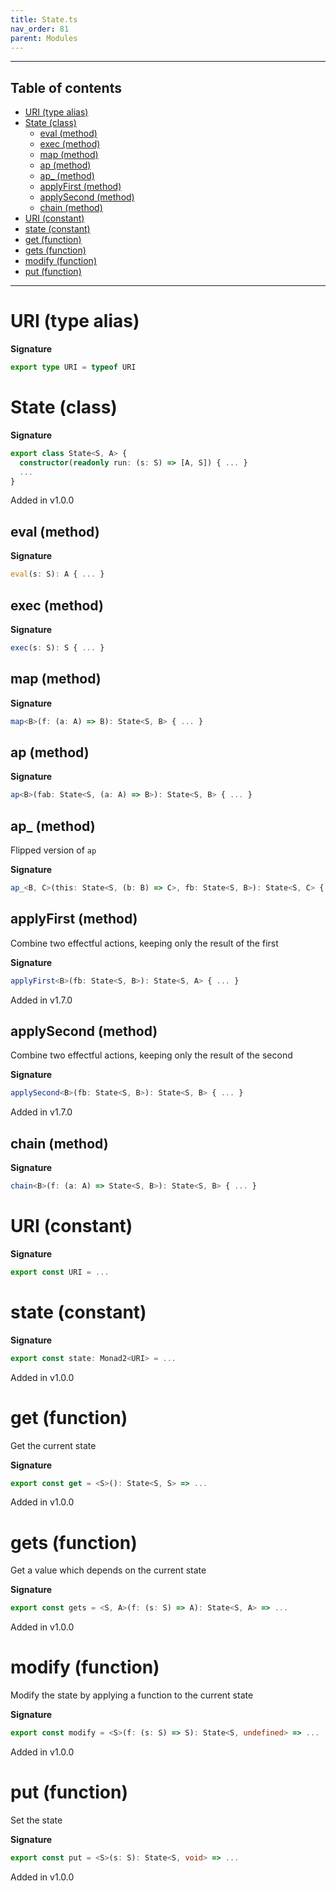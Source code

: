 ```yaml
---
title: State.ts
nav_order: 81
parent: Modules
---
```


---

<h2 class="text-delta">Table of contents</h2>

- [URI (type alias)](#uri-type-alias)
- [State (class)](#state-class)
  - [eval (method)](#eval-method)
  - [exec (method)](#exec-method)
  - [map (method)](#map-method)
  - [ap (method)](#ap-method)
  - [ap\_ (method)](#ap_-method)
  - [applyFirst (method)](#applyfirst-method)
  - [applySecond (method)](#applysecond-method)
  - [chain (method)](#chain-method)
- [URI (constant)](#uri-constant)
- [state (constant)](#state-constant)
- [get (function)](#get-function)
- [gets (function)](#gets-function)
- [modify (function)](#modify-function)
- [put (function)](#put-function)

---

# URI (type alias)

**Signature**

```ts
export type URI = typeof URI
```

# State (class)

**Signature**

```ts
export class State<S, A> {
  constructor(readonly run: (s: S) => [A, S]) { ... }
  ...
}
```

Added in v1.0.0

## eval (method)

**Signature**

```ts
eval(s: S): A { ... }
```

## exec (method)

**Signature**

```ts
exec(s: S): S { ... }
```

## map (method)

**Signature**

```ts
map<B>(f: (a: A) => B): State<S, B> { ... }
```

## ap (method)

**Signature**

```ts
ap<B>(fab: State<S, (a: A) => B>): State<S, B> { ... }
```

## ap\_ (method)

Flipped version of `ap`

**Signature**

```ts
ap_<B, C>(this: State<S, (b: B) => C>, fb: State<S, B>): State<S, C> { ... }
```

## applyFirst (method)

Combine two effectful actions, keeping only the result of the first

**Signature**

```ts
applyFirst<B>(fb: State<S, B>): State<S, A> { ... }
```

Added in v1.7.0

## applySecond (method)

Combine two effectful actions, keeping only the result of the second

**Signature**

```ts
applySecond<B>(fb: State<S, B>): State<S, B> { ... }
```

Added in v1.7.0

## chain (method)

**Signature**

```ts
chain<B>(f: (a: A) => State<S, B>): State<S, B> { ... }
```

# URI (constant)

**Signature**

```ts
export const URI = ...
```

# state (constant)

**Signature**

```ts
export const state: Monad2<URI> = ...
```

Added in v1.0.0

# get (function)

Get the current state

**Signature**

```ts
export const get = <S>(): State<S, S> => ...
```

Added in v1.0.0

# gets (function)

Get a value which depends on the current state

**Signature**

```ts
export const gets = <S, A>(f: (s: S) => A): State<S, A> => ...
```

Added in v1.0.0

# modify (function)

Modify the state by applying a function to the current state

**Signature**

```ts
export const modify = <S>(f: (s: S) => S): State<S, undefined> => ...
```

Added in v1.0.0

# put (function)

Set the state

**Signature**

```ts
export const put = <S>(s: S): State<S, void> => ...
```

Added in v1.0.0
